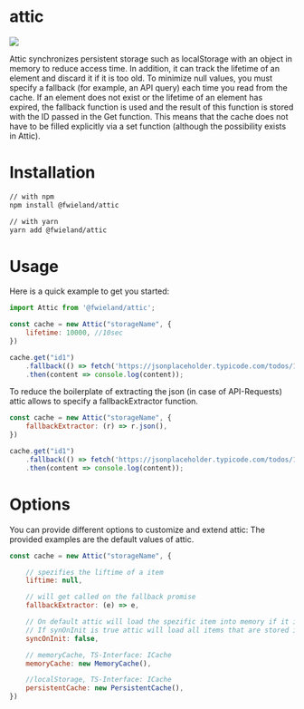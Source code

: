 # attic

![](https://badge.fury.io/js/%40fwieland%2Fattic.svg)

Attic synchronizes persistent storage such as localStorage with an object in memory to reduce access time. In addition, it can track the lifetime of an element and discard it if it is too old. To minimize null values, you must specify a fallback (for example, an API query) each time you read from the cache. If an element does not exist or the lifetime of an element has expired, the fallback function is used and the result of this function is stored with the ID passed in the Get function. This means that the cache does not have to be filled explicitly via a set function (although the possibility exists in Attic).

# Installation
```sh
// with npm
npm install @fwieland/attic

// with yarn
yarn add @fwieland/attic
```

# Usage

Here is a quick example to get you started:

```js
import Attic from '@fwieland/attic';

const cache = new Attic("storageName", {
	lifetime: 10000, //10sec
})

cache.get("id1")
	.fallback(() => fetch('https://jsonplaceholder.typicode.com/todos/1').then(r => r.json())
	.then(content => console.log(content));

```

To reduce the boilerplate of extracting the json (in case of API-Requests) attic allows to specify a fallbackExtractor function.

```js
const cache = new Attic("storageName", {
	fallbackExtractor: (r) => r.json(),
})

cache.get("id1")
	.fallback(() => fetch('https://jsonplaceholder.typicode.com/todos/1'))
	.then(content => console.log(content));

```

# Options

You can provide different options to customize and extend attic:
The provided examples are the default values of attic.

```js
const cache = new Attic("storageName", {

	// spezifies the liftime of a item
	liftime: null,

	// will get called on the fallback promise
	fallbackExtractor: (e) => e, 

	// On default attic will load the spezific item into memory if it is the first time requested.
	// If synOnInit is true attic will load all items that are stored in the persitentCache into the memoryCache.
	syncOnInit: false, 

	// memoryCache, TS-Interface: ICache
	memoryCache: new MemoryCache(),	

	//localStorage, TS-Interface: ICache
	persistentCache: new PersistentCache(), 
})

```
